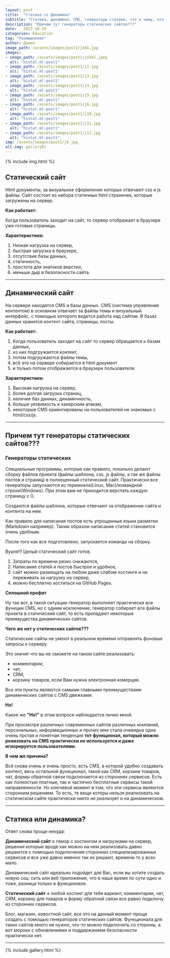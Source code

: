 ```yaml
---
layout: post
title:  "Статика vs Динамика"
subtitle: "Статика, динамика, CMS, генераторы статики, что к чему, что удобно и практично, и для каких целей  "
description: "Причем тут генераторы статических сайтов???"
date:   2017-10-19
categories: Education
tag: "Размышления"
author: Данил
image_path: /assets/images/post1/jekk.jpg
images:
- image_path: /assets/images/post1/jekk1.jpeg
  alt: "histat.ml-post1"
- image_path: /assets/images/post1/j2.jpg
  alt: "histat.ml-post1"
- image_path: /assets/images/post1/j3.jpg
  alt: "histat.ml-post1"
- image_path: /assets/images/post1/j4.jpg
  alt: "histat.ml-post1"
- image_path: /assets/images/post1/j5.jpg
  alt: "histat.ml-post1"
- image_path: /assets/images/post1/j6.jpg
  alt: "histat.ml-post1"
- image_path: /assets/images/post1/j10.jpg
  alt: "histat.ml-post1"
- image_path: /assets/images/post1/j11.jpg
  alt: "histat.ml-post1"
- image_path: /assets/images/post1/j12.jpg
  alt: "histat.ml-post1"
img: /assets/images/post1/j9.jpg
alt-img: gallery01
---
```


{% include img.html %}

## Статический сайт

Html документы, за визуальное оформление которых отвечают css и js файлы. Сайт состоит из набора статичных html страничек, которые загружены на сервер. 

**Как работает:**

Когда пользователь заходит на сайт, то сервер отображает в браузере уже готовые страницы.

**Характеристики:**

1. Низкая нагрузка на сервер, 
2. быстрая загрузка в браузере, 
3. отсутствие базы данных, 
4. статичность, 
5. простота для знатоков верстки, 
6. меньше дыр в безопасности сайта.


----------

## Динамический сайт

На сервере находятся CMS и базы данных. CMS (система управления контентом) в основном отвечает за файлы темы и визуальный интерфейс, с помощью которого ведется работа над сайтом. В базах данных хранится контент сайта, страницы, посты.

**Как работает:**

1. Когда пользователь заходит на сайт то сервер обращается к базам данных, 
2. из них подгружается контент, 
3. потом подгружаются файлы темы, 
4. всё это на сервере собирается в html документ 
5. и только потом отображается в браузере пользователя.

**Характеристики:**

1. Высокая нагрузка на сервер, 
2. более долгая загрузка страниц, 
3. наличие баз данных, динамичность, 
4. больше уязвимость к хакерским атакам, 
5. некоторые CMS ориентированы на пользователей не знакомых с html/css/js.


----------
## Причем тут генераторы статических сайтов???

### Генераторы статических 

Специальные программы, которые как правило, локально делают сборку файлов проекта (файлы шаблона, css, js файлы, а так же файлы постов и страниц) в полноценный статический сайт. Практически все генераторы запускаются из терминала(Linux, Mac)/командной строки(Windows). При этом вам не приходится верстать каждую страницу с 0.

Создаются файлы шаблона, которые отвечают за отображение сайта и контента на нем.

Как правило для написания постов есть упрощенные языки разметки (Markdown например). Таким образом написание статей становится очень удобным.

После того как все подготовлено, запускается команда на сборку.

Вуаля!!! Целый статический сайт готов.

1. Затраты по времени резко снижаются, 
2. Написание статей и постов быстрое и удобное,
3. сайт можно размещать на любом даже слабом хостинге и не переживать за нагрузку на сервер, 
4. можно бесплатно хоститься на GitHub Pages.

**Сплошной профит**

Ну так вот, в такой ситуации генератор выполняет практически все функции CMS, но с одним исключение, генератор собирает все файлы проекта в статический сайт, то есть пропадают некоторые преимущества динамических сайтов.

**Чего же нет у статических сайтов???**

Статические сайты не умеют в реальном времени отправлять фоновые запросы к серверу.

Это значит что вы не сможете на таком сайте реализовать:
- комментарии, 
- чат, 
- CRM, 
- корзину товаров, если Вам нужна электронная комерция.

Все эти пункты являются самыми главными преимуществами динамических сайтов с CMS движками.

**Но!**

Какое же **"Но!"** в этом вопросе наблюдается лично мной.

При просмотре различных современных сайтов различных компаний, персональных, информацыонных и прочих мне стала очевидна одна очень прстая и понятная тенденция **тот функционал, который можно реаизовать на CMS практически не используется и даже игнорируется пользователями.**

**В чем же причина?**

Всё снова очень и очень просто, есть CMS, в которой удобно создавать контент, весь остальной функционал, такой как CRM, корзина товаров, чат, формы обратной связи подключается из сторонних сервисов. Есть как полностью платные, так и частично бесплатные сервисы такой направленности. Но ключевой момент в том, что эти сервисы являются сторонним решением. То есть, те вещи которы нельзя реализовать на статическом сайте практически никто не реализует и на динамическом.

----------

## Статика или динамика?

Ответ снова проще некуда: 

**Динамический сайт =** гемор с хостингом и нагрузками на сервер, решения которые вроде как можно на нем реализовать давно решаются с помощью подключения сторонних специализированных сервисов и все уже давно именно так их решают, времени то у всех мало.

Динамический сайт идеально подойдет для Вас, если вы хотите создать новую соц. сеть или веб приложение, что в наше время по сути одно и тоже, разница только в функционале.

**Статический сайт =** любой хостинг для тебя вариант, комментарии, чат, CRM, корзину для товаров и форму обратной связи все равно подключу из сторонних сервисов.

Блог, магазин, новостной сайт, все это на данный момент проще создать с помощью генераторов статических сайтов. Функционала для таких сайтов много не нужно, что-то можно подключить со стороны, а вот мороки с обновлениями и поддержанием безопасности практически нет.

----------



{% include gallery.html %}


